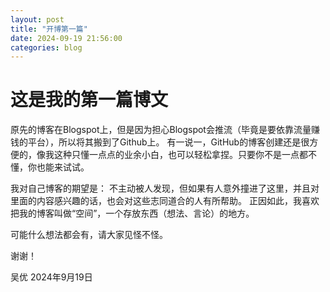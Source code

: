 ```yaml
---
layout: post
title: "开博第一篇"
date: 2024-09-19 21:56:00
categories: blog
---
```


# 这是我的第一篇博文

原先的博客在Blogspot上，但是因为担心Blogspot会推流（毕竟是要依靠流量赚钱的平台），所以将其搬到了Github上。
有一说一，GitHub的博客创建还是很方便的，像我这种只懂一点点的业余小白，也可以轻松拿捏。只要你不是一点都不懂，你也能来试试。

我对自己博客的期望是：
不主动被人发现，但如果有人意外撞进了这里，并且对里面的内容感兴趣的话，也会对这些志同道合的人有所帮助。
正因如此，我喜欢把我的博客叫做“空间”，一个存放东西（想法、言论）的地方。

可能什么想法都会有，请大家见怪不怪。

谢谢！

吴优
2024年9月19日
